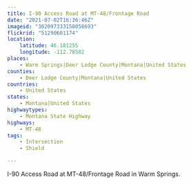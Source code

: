 ```yaml
---
title: I-90 Access Road at MT-48/Frontage Road
date: "2021-07-02T16:36:46Z"
imageid: "362097333158058693"
flickrid: "51290601174"
location:
    latitude: 46.181255
    longitude: -112.78502
places:
    - Warm Springs|Deer Lodge County|Montana|United States
counties:
    - Deer Lodge County|Montana|United States
countries:
    - United States
states:
    - Montana|United States
highwaytypes:
    - Montana State Highway
highways:
    - MT-48
tags:
    - Intersection
    - Shield

---
```

I-90 Access Road at MT-48/Frontage Road in Warm Springs.